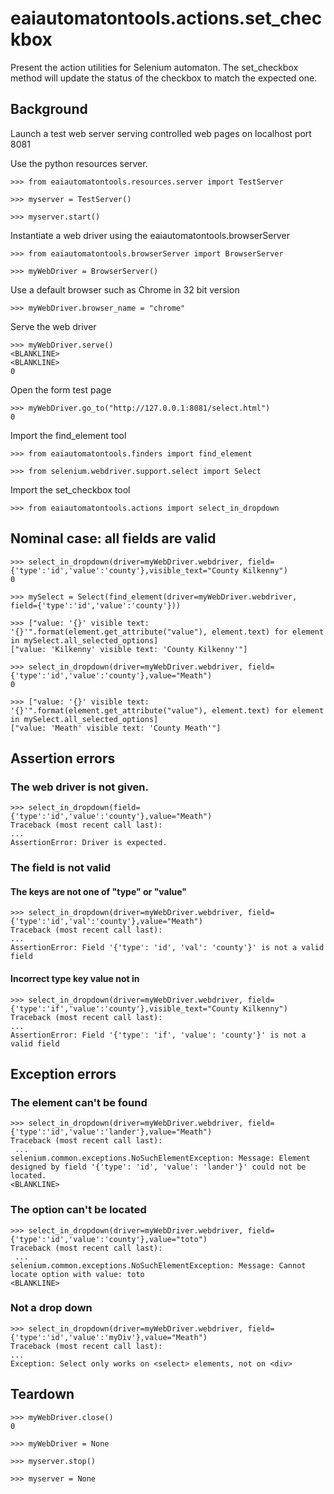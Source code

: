 # eaiautomatontools.actions.set_checkbox

Present the action utilities for Selenium automaton.
The set_checkbox method will update the status of the checkbox to match the expected one.

## Background

Launch a test web server serving controlled web pages on localhost port 8081

Use the python resources server.

    >>> from eaiautomatontools.resources.server import TestServer

    >>> myserver = TestServer()

    >>> myserver.start()

Instantiate a web driver using the eaiautomatontools.browserServer

    >>> from eaiautomatontools.browserServer import BrowserServer

    >>> myWebDriver = BrowserServer()

Use a default browser such as Chrome in 32 bit version

    >>> myWebDriver.browser_name = "chrome"

Serve the web driver

    >>> myWebDriver.serve()
    <BLANKLINE>
    <BLANKLINE>
    0

Open the form test page

    >>> myWebDriver.go_to("http://127.0.0.1:8081/select.html")
    0

Import the find_element tool

    >>> from eaiautomatontools.finders import find_element

    >>> from selenium.webdriver.support.select import Select

Import the set_checkbox tool

    >>> from eaiautomatontools.actions import select_in_dropdown

## Nominal case: all fields are valid

    >>> select_in_dropdown(driver=myWebDriver.webdriver, field={'type':'id','value':'county'},visible_text="County Kilkenny")
    0

    >>> mySelect = Select(find_element(driver=myWebDriver.webdriver, field={'type':'id','value':'county'}))

    >>> ["value: '{}' visible text: '{}'".format(element.get_attribute("value"), element.text) for element in mySelect.all_selected_options]
    ["value: 'Kilkenny' visible text: 'County Kilkenny'"]

    >>> select_in_dropdown(driver=myWebDriver.webdriver, field={'type':'id','value':'county'},value="Meath")
    0

    >>> ["value: '{}' visible text: '{}'".format(element.get_attribute("value"), element.text) for element in mySelect.all_selected_options]
    ["value: 'Meath' visible text: 'County Meath'"]


## Assertion errors

### The web driver is not given.

    >>> select_in_dropdown(field={'type':'id','value':'county'},value="Meath")
    Traceback (most recent call last):
    ...
    AssertionError: Driver is expected.

### The field is not valid

#### The keys are not one of "type" or "value"

    >>> select_in_dropdown(driver=myWebDriver.webdriver, field={'type':'id','val':'county'},value="Meath")
    Traceback (most recent call last):
    ...
    AssertionError: Field '{'type': 'id', 'val': 'county'}' is not a valid field

#### Incorrect type key value not in

    >>> select_in_dropdown(driver=myWebDriver.webdriver, field={'type':'if','value':'county'},visible_text="County Kilkenny")
    Traceback (most recent call last):
    ...
    AssertionError: Field '{'type': 'if', 'value': 'county'}' is not a valid field

## Exception errors

### The element can't be found

    >>> select_in_dropdown(driver=myWebDriver.webdriver, field={'type':'id','value':'lander'},value="Meath")
    Traceback (most recent call last):
     ...
    selenium.common.exceptions.NoSuchElementException: Message: Element designed by field '{'type': 'id', 'value': 'lander'}' could not be located.
    <BLANKLINE>

### The option can't be located

    >>> select_in_dropdown(driver=myWebDriver.webdriver, field={'type':'id','value':'county'},value="toto")
    Traceback (most recent call last):
     ...
    selenium.common.exceptions.NoSuchElementException: Message: Cannot locate option with value: toto
    <BLANKLINE>

### Not a drop down

    >>> select_in_dropdown(driver=myWebDriver.webdriver, field={'type':'id','value':'myDiv'},value="Meath")
    Traceback (most recent call last):
    ...
    Exception: Select only works on <select> elements, not on <div>

## Teardown

    >>> myWebDriver.close()
    0

    >>> myWebDriver = None

    >>> myserver.stop()

    >>> myserver = None
